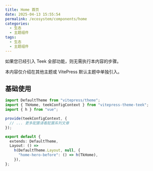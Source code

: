 ```yaml
---
title: Home 首页
date: 2025-04-13 15:55:54
permalink: /ecosystem/components/home
categories:
  - 生态
  - 主题组件
tags:
  - 生态
  - 主题组件
---
```


如果您已经引入 Teek 全部功能，则无需执行本内容的步骤。

本内容仅介绍在其他主题或 VitePress 默认主题中单独引入。

## 基础使用

```ts
import DefaultTheme from "vitepress/theme";
import { TkHome, teekConfigContext } from "vitepress-theme-teek";
import { h } from "vue";

provide(teekConfigContext, {
  // ... 更多配置请看配置系列文章
});

export default {
  extends: DefaultTheme,
  Layout: () =>
    h(DefaultTheme.Layout, null, {
      "home-hero-before": () => h(TkHome),
    }),
};
```
